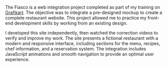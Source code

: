 The Fiasco is a web integration project completed as part of my training on [Grafikart](https://grafikart.fr). The objective was to integrate a pre-designed mockup to create a complete restaurant website. This project allowed me to practice my front-end development skills by working from an existing design.

I developed this site independently, then watched the correction videos to verify and improve my work. The site presents a fictional restaurant with a modern and responsive interface, including sections for the menu, recipes, chef information, and a reservation system. The integration includes JavaScript animations and smooth navigation to provide an optimal user experience.
